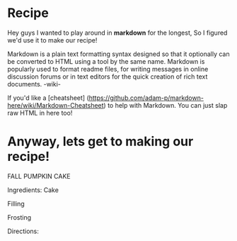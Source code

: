 # Recipe

Hey guys I wanted to play around in **markdown** for the longest, So I figured we'd use it to make our recipe! 

Markdown is a plain text formatting syntax designed so that it optionally can be converted to HTML using a tool by the same name. Markdown is popularly used to format readme files, for writing messages in online discussion forums or in text editors for the quick creation of rich text documents. -wiki-

If you'd like a [cheatsheet] (https://github.com/adam-p/markdown-here/wiki/Markdown-Cheatsheet) to help with Markdown. You can just slap raw HTML in here too!

# Anyway, lets get to making our recipe!

FALL PUMPKIN CAKE



Ingredients:
Cake

Filling

Frosting



Directions: